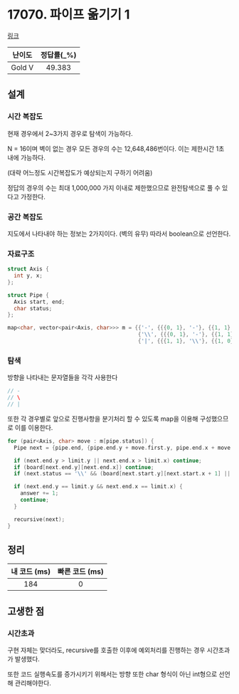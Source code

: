 # 17070. 파이프 옮기기 1

[링크](https://www.acmicpc.net/problem/17070)

| 난이도 | 정답률(\_%) |
| :----: | :---------: |
| Gold V |   49.383    |

## 설계

### 시간 복잡도

현재 경우에서 2~3가지 경우로 탐색이 가능하다.

N = 16이며 벽이 없는 경우 모든 경우의 수는 12,648,486번이다. 이는 제한시간 1초 내에 가능하다.

(대략 어느정도 시간복잡도가 예상되는지 구하기 어려움)

정답의 경우의 수는 최대 1,000,000 가지 이내로 제한했으므로 완전탐색으로 풀 수 있다고 가정한다.

### 공간 복잡도

지도에서 나타내야 하는 정보는 2가지이다. (벽의 유무) 따라서 boolean으로 선언한다.

### 자료구조

```cpp
struct Axis {
  int y, x;
};

struct Pipe {
  Axis start, end;
  char status;
};

map<char, vector<pair<Axis, char>>> m = {{'-', {{{0, 1}, '-'}, {{1, 1}, '\\'}}},
                                         {'\\', {{{0, 1}, '-'}, {{1, 1}, '\\'}, {{1, 0}, '|'}}},
                                         {'|', {{{1, 1}, '\\'}, {{1, 0}, '|'}}}};
```

### 탐색

방향을 나타내는 문자열들을 각각 사용한다

```cpp
// -
// \
// |
```

또한 각 경우별로 앞으로 진행사항을 분기처리 할 수 있도록 map을 이용해 구성했으므로 이를 이용한다.

```cpp
for (pair<Axis, char> move : m[pipe.status]) {
  Pipe next = {pipe.end, {pipe.end.y + move.first.y, pipe.end.x + move.first.x}, move.second};

  if (next.end.y > limit.y || next.end.x > limit.x) continue;
  if (board[next.end.y][next.end.x]) continue;
  if (next.status == '\\' && (board[next.start.y][next.start.x + 1] || board[next.start.y + 1][next.start.x])) continue;

  if (next.end.y == limit.y && next.end.x == limit.x) {
    answer += 1;
    continue;
  }

  recursive(next);
}
```

## 정리

| 내 코드 (ms) | 빠른 코드 (ms) |
| :----------: | :------------: |
|     184      |       0        |

## 고생한 점

### 시간초과

구현 자체는 맞더라도, recursive를 호출한 이후에 예외처리를 진행하는 경우 시간초과가 발생했다.

또한 코드 실행속도를 증가시키기 위해서는 방향 또한 char 형식이 아닌 int형으로 선언해 관리해야한다.
